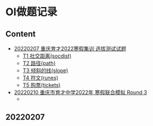 # OI做题记录

## Content

- [20220207 重庆育才2022寒假集训 选拔测试试题]()
	- [T1 社交距离(socdist)]()
	- [T2 路径(path)]()
	- [T3 倾斜的线(slope)]()
	- [T4 符文(runes)]()
	- [T5 购票(tickets)]()
- [20220210 重庆市育才中学2022年 寒假联合模拟 Round 3]()
	- []()
	
## 20220207 